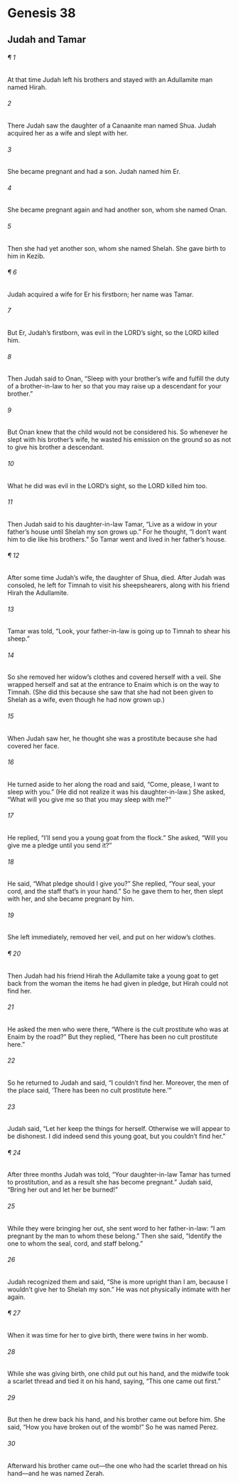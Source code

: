 # Genesis 38
## Judah and Tamar
###### ¶ 1
At that time Judah left his brothers and stayed with an Adullamite man named Hirah.
###### 2
There Judah saw the daughter of a Canaanite man named Shua. Judah acquired her as a wife and slept with her.
###### 3
She became pregnant and had a son. Judah named him Er.
###### 4
She became pregnant again and had another son, whom she named Onan.
###### 5
Then she had yet another son, whom she named Shelah. She gave birth to him in Kezib.
###### ¶ 6
Judah acquired a wife for Er his firstborn; her name was Tamar.
###### 7
But Er, Judah’s firstborn, was evil in the LORD’s sight, so the LORD killed him.
###### 8
Then Judah said to Onan, “Sleep with your brother’s wife and fulfill the duty of a brother-in-law to her so that you may raise up a descendant for your brother.”
###### 9
But Onan knew that the child would not be considered his. So whenever he slept with his brother’s wife, he wasted his emission on the ground so as not to give his brother a descendant.
###### 10
What he did was evil in the LORD’s sight, so the LORD killed him too.
###### 11
Then Judah said to his daughter-in-law Tamar, “Live as a widow in your father’s house until Shelah my son grows up.” For he thought, “I don’t want him to die like his brothers.” So Tamar went and lived in her father’s house.
###### ¶ 12
After some time Judah’s wife, the daughter of Shua, died. After Judah was consoled, he left for Timnah to visit his sheepshearers, along with his friend Hirah the Adullamite.
###### 13
Tamar was told, “Look, your father-in-law is going up to Timnah to shear his sheep.”
###### 14
So she removed her widow’s clothes and covered herself with a veil. She wrapped herself and sat at the entrance to Enaim which is on the way to Timnah. (She did this because she saw that she had not been given to Shelah as a wife, even though he had now grown up.)
###### 15
When Judah saw her, he thought she was a prostitute because she had covered her face.
###### 16
He turned aside to her along the road and said, “Come, please, I want to sleep with you.” (He did not realize it was his daughter-in-law.) She asked, “What will you give me so that you may sleep with me?”
###### 17
He replied, “I’ll send you a young goat from the flock.” She asked, “Will you give me a pledge until you send it?”
###### 18
He said, “What pledge should I give you?” She replied, “Your seal, your cord, and the staff that’s in your hand.” So he gave them to her, then slept with her, and she became pregnant by him.
###### 19
She left immediately, removed her veil, and put on her widow’s clothes.
###### ¶ 20
Then Judah had his friend Hirah the Adullamite take a young goat to get back from the woman the items he had given in pledge, but Hirah could not find her.
###### 21
He asked the men who were there, “Where is the cult prostitute who was at Enaim by the road?” But they replied, “There has been no cult prostitute here.”
###### 22
So he returned to Judah and said, “I couldn’t find her. Moreover, the men of the place said, ‘There has been no cult prostitute here.’”
###### 23
Judah said, “Let her keep the things for herself. Otherwise we will appear to be dishonest. I did indeed send this young goat, but you couldn’t find her.”
###### ¶ 24
After three months Judah was told, “Your daughter-in-law Tamar has turned to prostitution, and as a result she has become pregnant.” Judah said, “Bring her out and let her be burned!”
###### 25
While they were bringing her out, she sent word to her father-in-law: “I am pregnant by the man to whom these belong.” Then she said, “Identify the one to whom the seal, cord, and staff belong.”
###### 26
Judah recognized them and said, “She is more upright than I am, because I wouldn’t give her to Shelah my son.” He was not physically intimate with her again.
###### ¶ 27
When it was time for her to give birth, there were twins in her womb.
###### 28
While she was giving birth, one child put out his hand, and the midwife took a scarlet thread and tied it on his hand, saying, “This one came out first.”
###### 29
But then he drew back his hand, and his brother came out before him. She said, “How you have broken out of the womb!” So he was named Perez.
###### 30
Afterward his brother came out—the one who had the scarlet thread on his hand—and he was named Zerah.

